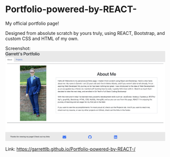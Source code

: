 # Portfolio-powered-by-REACT-

My official portfolio page!

Designed from absolute scratch by yours truly, using REACT, Bootstrap, and custom CSS and HTML of my own.

Screenshot:
<img src="./src/images/ScreenShot.png"></img>

Link: https://garrettlb.github.io/Portfolio-powered-by-REACT-/
